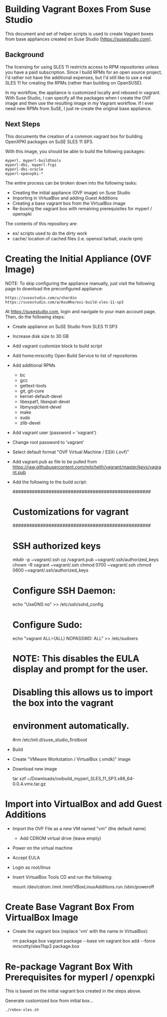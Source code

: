 # Building Vagrant Boxes From Suse Studio

This document and set of helper scripts is used to create Vagrant
boxes from base appliances created on Suse Studio [https://susestudio.com].

## Background

The licensing for using SLES 11 restricts access to RPM repositories unless
you have a paid subscription. Since I build RPMs for an open source project,
I'd rather not have the additional expenses, but I'd still like to use a
real SLES 11 for creating the RPMs (rather than building on OpenSUSE).

In my workflow, the appliance is customized locally and reboxed in vagrant.
With Suse Studio, I can specify all the packages when I create the OVF 
image and then use the resulting image in my Vagrant workflow. If I ever
need new RPMs from SuSE, I just re-create the original base appliance.

## Next Steps

This documents the creation of a common vagrant box for building
OpenXPKI packages on SuSE SLES 11 SP3.

With this image, you should be able to build the following packages:

    myperl, myperl-buildtools
    myperl-dbi, myperl-fcgi
    myperl-dbi-oracle
    myperl-openxpki-*

The entire process can be broken down into the following tasks:

* Creating the initial appliance (OVF image) on Suse Studio
* Importing in VirtualBox and adding Guest Additions
* Creating a base vagrant box from the VirtualBox image
* Re-boxing the vagrant box with remaining prerequisites for myperl / openxpki

The contents of this repository are:

* ex/       scripts used to do the dirty work
* cache/    location of cached files (i.e. openssl tarball, oracle rpm)

# Creating the Initial Appliance (OVF Image)

NOTE: To skip configuring the appliance manually, just visit the
following page to download the preconfigured appliance:

    https://susestudio.com/u/shardin
    https://susestudio.com/a/Asu0Ke/oxi-build-sles-11-sp3

At https://susestudio.com, login and navigate to your main account page. Then,
do the following steps:

* Create appliance on SuSE Studio from SLES 11 SP3
* Increase disk size to 30 GB
* Add vagrant customize block to build script
* Add home:mrscotty Open Build Service to list of repositories
* Add additional RPMs
    * bc
    * gcc
    * gettext-tools
    * git, git-core
    * kernel-default-devel
    * libexpat1, libexpat-devel
    * libmysqlclient-devel
    * make
    * sudo
    * zlib-devel
* Add vagrant user (password = 'vagrant')
* Change root password to 'vagrant'
* Select default format "OVF Virtual Machine / ESXi (.ovf)"
* Add vagrant.pub as file to be pulled from
    https://raw.githubusercontent.com/mitchellh/vagrant/master/keys/vagrant.pub
* Add the following to the build script:

    ##################################################
    # Customizations for vagrant
    ##################################################

    # SSH authorized keys
    mkdir -p ~vagrant/.ssh
    cp /vagrant.pub ~vagrant/.ssh/authorized_keys
    chown -R vagrant ~vagrant/.ssh
    chmod 0700 ~vagrant/.ssh
    chmod 0600 ~vagrant/.ssh/authorized_keys

    # Configure SSH Daemon:
    echo "UseDNS no" >> /etc/ssh/sshd_config

    # Configure Sudo:
    echo "vagrant ALL=(ALL) NOPASSWD: ALL" >> /etc/sudoers

    # NOTE: This disables the EULA display and prompt for the user.
    # Disabling this allows us to import the box into the vagrant
    # environment automatically.
    #rm /etc/init.d/suse_studio_firstboot

* Build
* Create "VMware Workstation / VirtualBox (.vmdk)" image
* Download new image

    tar xzf ~/Downloads/oxibuild_myperl_SLES_11_SP3.x86_64-0.0.4.vmx.tar.gz

# Import into VirtualBox and add Guest Additions

* Import the OVF File as a new VM named "vm" (the default name)
    * Add CDROM virtual drive (leave empty)
* Power on the virtual machine
* Accept EULA
* Login as root/linux
* Insert VirtualBox Tools CD and run the following:

    mount /dev/cdrom /mnt
    /mnt/VBoxLinuxAdditions.run
    /sbin/poweroff

# Create Base Vagrant Box From VirtualBox Image

* Create the vagrant box (replace 'vm' with the name in VirtualBox):

    rm package.box
    vagrant package --base vm
    vagrant box add --force mrscotty/sles11sp3 package.box

# Re-package Vagrant Box With Prerequisites for myperl / openxpki

This is based on the initial vagrant box created in the steps above.

Generate customized box from initial box...

    ./rebox-sles.sh
